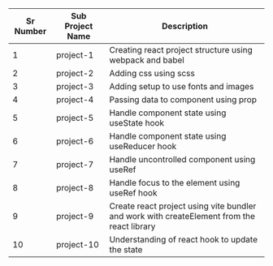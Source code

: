 | Sr Number | Sub Project Name | Description                                                                                |
| --------- | ---------------- | ------------------------------------------------------------------------------------------ |
| 1         | project-1        | Creating react project structure using webpack and babel                                   |
| 2         | project-2        | Adding css using scss                                                                      |
| 3         | project-3        | Adding setup to use fonts and images                                                       |
| 4         | project-4        | Passing data to component using prop                                                       |
| 5         | project-5        | Handle component state using useState hook                                                 |
| 6         | project-6        | Handle component state using useReducer hook                                               |
| 7         | project-7        | Handle uncontrolled component using useRef                                                 |
| 8         | project-8        | Handle focus to the element using useRef hook                                              |
| 9         | project-9        | Create react project using vite bundler and work with createElement from the react library |
| 10        | project-10       | Understanding of react hook to update the state                                            |
